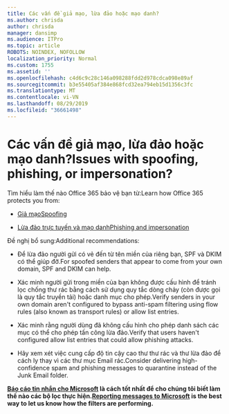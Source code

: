 ```yaml
---
title: Các vấn đề giả mạo, lừa đảo hoặc mạo danh?
ms.author: chrisda
author: chrisda
manager: dansimp
ms.audience: ITPro
ms.topic: article
ROBOTS: NOINDEX, NOFOLLOW
localization_priority: Normal
ms.custom: 1755
ms.assetid: ''
ms.openlocfilehash: c4d6c9c28c146a098288fdd2d978cdca098e89af
ms.sourcegitcommit: b3e55405af384e868fcd32ea794eb15d1356c3fc
ms.translationtype: MT
ms.contentlocale: vi-VN
ms.lasthandoff: 08/29/2019
ms.locfileid: "36661498"
---
```

# <a name="issues-with-spoofing-phishing-or-impersonation"></a><span data-ttu-id="61d04-102">Các vấn đề giả mạo, lừa đảo hoặc mạo danh?</span><span class="sxs-lookup"><span data-stu-id="61d04-102">Issues with spoofing, phishing, or impersonation?</span></span>

<span data-ttu-id="61d04-103">Tìm hiểu làm thế nào Office 365 bảo vệ bạn từ:</span><span class="sxs-lookup"><span data-stu-id="61d04-103">Learn how Office 365 protects you from:</span></span>

- [<span data-ttu-id="61d04-104">Giả mạo</span><span class="sxs-lookup"><span data-stu-id="61d04-104">Spoofing</span></span>](https://docs.microsoft.com/office365/securitycompliance/anti-spoofing-protection)

- [<span data-ttu-id="61d04-105">Lừa đảo trực tuyến và mạo danh</span><span class="sxs-lookup"><span data-stu-id="61d04-105">Phishing and impersonation</span></span>](https://docs.microsoft.com/office365/securitycompliance/atp-anti-phishing)

<span data-ttu-id="61d04-106">Đề nghị bổ sung:</span><span class="sxs-lookup"><span data-stu-id="61d04-106">Additional recommendations:</span></span>

- <span data-ttu-id="61d04-107">Để lừa đảo người gửi có vẻ đến từ tên miền của riêng bạn, SPF và DKIM có thể giúp đỡ.</span><span class="sxs-lookup"><span data-stu-id="61d04-107">For spoofed senders that appear to come from your own domain, SPF and DKIM can help.</span></span>

- <span data-ttu-id="61d04-108">Xác minh người gửi trong miền của bạn không được cấu hình để tránh lọc chống thư rác bằng cách sử dụng quy tắc dòng chảy (còn được gọi là quy tắc truyền tải) hoặc danh mục cho phép.</span><span class="sxs-lookup"><span data-stu-id="61d04-108">Verify senders in your own domain aren't configured to bypass anti-spam filtering using flow rules (also known as transport rules) or allow list entries.</span></span>

- <span data-ttu-id="61d04-109">Xác minh rằng người dùng đã không cấu hình cho phép danh sách các mục có thể cho phép tấn công lừa đảo.</span><span class="sxs-lookup"><span data-stu-id="61d04-109">Verify that users haven't configured allow list entries that could allow phishing attacks.</span></span>

- <span data-ttu-id="61d04-110">Hãy xem xét việc cung cấp độ tin cậy cao thư thư rác và thư lừa đảo để cách ly thay vì các thư mục Email rác.</span><span class="sxs-lookup"><span data-stu-id="61d04-110">Consider delivering high-confidence spam and phishing messages to quarantine instead of the Junk Email folder.</span></span>

<span data-ttu-id="61d04-111">**[Báo cáo tin nhắn cho Microsoft](https://support.office.com/article/b5caa9f1-cdf3-4443-af8c-ff724ea719d2) là cách tốt nhất để cho chúng tôi biết làm thế nào các bộ lọc thực hiện.**</span><span class="sxs-lookup"><span data-stu-id="61d04-111">**[Reporting messages to Microsoft](https://support.office.com/article/b5caa9f1-cdf3-4443-af8c-ff724ea719d2) is the best way to let us know how the filters are performing.**</span></span>
